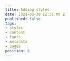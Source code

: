 ```yaml
---
title: Adding styles
date: 2021-03-30 12:37:00 Z
published: false
tags:
- styles
- content
- fonts
- metadata
- pages
position: 8
---
```



